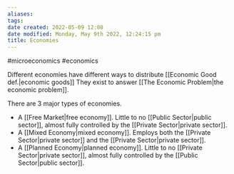 ```yaml
---
aliases: 
tags: 
date created: 2022-05-09 12:08
date modified: Monday, May 9th 2022, 12:24:15 pm
title: Economies
---
```


#microeconomics #economics

Different economies have different ways to distribute [[Economic Good def.|economic goods]] They exist to answer [[The Economic Problem|the economic problem]].

There are 3 major types of economies.

- A [[Free Market|free economy]]. Little to no [[Public Sector|public sector]], almost fully controlled by the [[Private Sector|private sector]].
- A [[Mixed Economy|mixed economy]]. Employs both the [[Private Sector|private sector]] and the [[Private Sector|private sector]].
- A [[Planned Economy|planned economy]]. Little to no [[Private Sector|private sector]], almost fully controlled by the [[Public Sector|public sector]].
